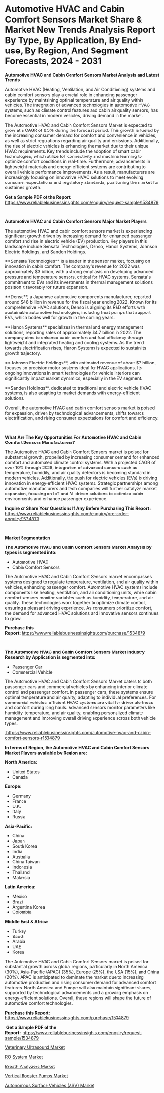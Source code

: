 <p><h1>Automotive HVAC and Cabin Comfort Sensors Market Share & Market New Trends Analysis Report By Type, By Application, By End-use, By Region, And Segment Forecasts, 2024 - 2031</h1></p><p><strong>Automotive HVAC and Cabin Comfort Sensors Market Analysis and Latest Trends</strong></p>
<p><p>Automotive HVAC (Heating, Ventilation, and Air Conditioning) systems and cabin comfort sensors play a crucial role in enhancing passenger experience by maintaining optimal temperature and air quality within vehicles. The integration of advanced technologies in automotive HVAC systems, such as climate control features and cabin air quality sensors, has become essential in modern vehicles, driving demand in the market.</p><p>The Automotive HVAC and Cabin Comfort Sensors Market is expected to grow at a CAGR of 8.3% during the forecast period. This growth is fueled by the increasing consumer demand for comfort and convenience in vehicles, as well as strict regulations regarding air quality and emissions. Additionally, the rise of electric vehicles is enhancing the market due to their unique HVAC requirements. Key trends include the adoption of smart cabin technologies, which utilize IoT connectivity and machine learning to optimize comfort conditions in real-time. Furthermore, advancements in lightweight materials and energy-efficient systems are contributing to overall vehicle performance improvements. As a result, manufacturers are increasingly focusing on innovative HVAC solutions to meet evolving consumer expectations and regulatory standards, positioning the market for sustained growth.</p></p>
<p><strong>Get a Sample PDF of the Report:&nbsp;</strong> <a href="https://www.reliablebusinessinsights.com/enquiry/request-sample/1534879?utm_campaign=1121&utm_medium=2&utm_source=Github&utm_content=ia&utm_term=03112024&utm_id=automotive-hvac-and-cabin-comfort-sensors">https://www.reliablebusinessinsights.com/enquiry/request-sample/1534879</a></p>
<p>&nbsp;</p>
<p><strong>Automotive HVAC and Cabin Comfort Sensors Major Market Players</strong></p>
<p><p>The automotive HVAC and cabin comfort sensors market is experiencing significant growth driven by increasing demand for enhanced passenger comfort and rise in electric vehicle (EV) production. Key players in this landscape include Sensata Technologies, Denso, Hanon Systems, Johnson Electric Holdings, and Sanden Holdings.</p><p>**Sensata Technologies** is a leader in the sensor market, focusing on innovation in cabin comfort. The company's revenue for 2022 was approximately $3 billion, with a strong emphasis on developing advanced pressure and temperature sensors, critical for HVAC systems. Sensata's commitment to EVs and its investments in thermal management solutions position it favorably for future expansion.</p><p>**Denso**, a Japanese automotive components manufacturer, reported around $48 billion in revenue for the fiscal year ending 2022. Known for its comprehensive HVAC solutions, Denso is aligning its R&D efforts with sustainable automotive technologies, including heat pumps that support EVs, which bodes well for growth in the coming years.</p><p>**Hanon Systems** specializes in thermal and energy management solutions, reporting sales of approximately $4.7 billion in 2022. The company aims to enhance cabin comfort and fuel efficiency through lightweight and integrated heating and cooling systems. As the trend towards electrification rises, Hanon Systems is expected to sustain its growth trajectory.</p><p>**Johnson Electric Holdings**, with estimated revenue of about $3 billion, focuses on precision motor systems ideal for HVAC applications. Its ongoing innovations in smart technologies for vehicle interiors can significantly impact market dynamics, especially in the EV segment.</p><p>**Sanden Holdings**, dedicated to traditional and electric vehicle HVAC systems, is also adapting to market demands with energy-efficient solutions. </p><p>Overall, the automotive HVAC and cabin comfort sensors market is poised for expansion, driven by technological advancements, shifts towards electrification, and rising consumer expectations for comfort and efficiency.</p></p>
<p>&nbsp;</p>
<p><strong>What Are The Key Opportunities For Automotive HVAC and Cabin Comfort Sensors Manufacturers?</strong></p>
<p><p>The Automotive HVAC and Cabin Comfort Sensors market is poised for substantial growth, propelled by increasing consumer demand for enhanced comfort and automated climate control systems. With a projected CAGR of over 10% through 2028, integration of advanced sensors such as temperature, humidity, and air quality detectors is becoming standard in modern vehicles. Additionally, the push for electric vehicles (EVs) is driving innovation in energy-efficient HVAC systems. Strategic partnerships among automotive manufacturers and tech companies will further catalyze market expansion, focusing on IoT and AI-driven solutions to optimize cabin environments and enhance passenger experience.</p></p>
<p><strong>Inquire or Share Your Questions If Any Before Purchasing This Report:</strong> <a href="https://www.reliablebusinessinsights.com/enquiry/pre-order-enquiry/1534879?utm_campaign=1121&utm_medium=2&utm_source=Github&utm_content=ia&utm_term=03112024&utm_id=automotive-hvac-and-cabin-comfort-sensors">https://www.reliablebusinessinsights.com/enquiry/pre-order-enquiry/1534879</a></p>
<p>&nbsp;</p>
<p><strong>Market Segmentation</strong></p>
<p><strong>The Automotive HVAC and Cabin Comfort Sensors Market Analysis by types is segmented into:</strong></p>
<p><ul><li>Automotive HVAC</li><li>Cabin Comfort Sensors</li></ul></p>
<p><p>The Automotive HVAC and Cabin Comfort Sensors market encompasses systems designed to regulate temperature, ventilation, and air quality within vehicles, enhancing passenger comfort. Automotive HVAC systems include components like heating, ventilation, and air conditioning units, while cabin comfort sensors monitor variables such as humidity, temperature, and air quality. These technologies work together to optimize climate control, ensuring a pleasant driving experience. As consumers prioritize comfort, the demand for advanced HVAC solutions and innovative sensors continues to grow.</p></p>
<p><strong>Purchase this Report:&nbsp;</strong><a href="https://www.reliablebusinessinsights.com/purchase/1534879?utm_campaign=1121&utm_medium=2&utm_source=Github&utm_content=ia&utm_term=03112024&utm_id=automotive-hvac-and-cabin-comfort-sensors">https://www.reliablebusinessinsights.com/purchase/1534879</a></p>
<p>&nbsp;</p>
<p><strong>The Automotive HVAC and Cabin Comfort Sensors Market Industry Research by Application is segmented into:</strong></p>
<p><ul><li>Passenger Car</li><li>Commercial Vehicle</li></ul></p>
<p><p>The Automotive HVAC and Cabin Comfort Sensors Market caters to both passenger cars and commercial vehicles by enhancing interior climate control and passenger comfort. In passenger cars, these systems ensure optimal temperature and air quality, adapting to individual preferences. For commercial vehicles, efficient HVAC systems are vital for driver alertness and comfort during long hauls. Advanced sensors monitor parameters like humidity, temperature, and air quality, enabling personalized climate management and improving overall driving experience across both vehicle types.</p></p>
<p><a href="https://www.reliablebusinessinsights.com/automotive-hvac-and-cabin-comfort-sensors-r1534879?utm_campaign=1121&utm_medium=2&utm_source=Github&utm_content=ia&utm_term=03112024&utm_id=automotive-hvac-and-cabin-comfort-sensors">&nbsp;https://www.reliablebusinessinsights.com/automotive-hvac-and-cabin-comfort-sensors-r1534879</a></p>
<p><strong>In terms of Region, the Automotive HVAC and Cabin Comfort Sensors Market Players available by Region are:</strong></p>
<p>
    <p> <strong> North America: </strong>
        <ul>
            <li>United States</li>
            <li>Canada</li>
        </ul>
        </p> 
    <p> <strong> Europe: </strong>
        <ul>
            <li>Germany</li>
            <li>France</li>
            <li>U.K.</li>
            <li>Italy</li>
            <li>Russia</li>
        </ul>
        </p> 
    <p> <strong> Asia-Pacific: </strong>
        <ul>
            <li>China</li>
            <li>Japan</li>
            <li>South Korea</li>
            <li>India</li>
            <li>Australia</li>
            <li>China Taiwan</li>
            <li>Indonesia</li>
            <li>Thailand</li>
            <li>Malaysia</li>
        </ul>
        </p> 
    <p> <strong> Latin America: </strong>
        <ul>
            <li>Mexico</li>
            <li>Brazil</li>
            <li>Argentina Korea</li>
            <li>Colombia</li>
        </ul>
        </p> 
    <p> <strong> Middle East & Africa: </strong>
        <ul>
            <li>Turkey</li>
            <li>Saudi</li>
            <li>Arabia</li>
            <li>UAE</li>
            <li>Korea</li>
        </ul>
    </p>
    </p>
<p><p>The Automotive HVAC and Cabin Comfort Sensors market is poised for substantial growth across global regions, particularly in North America (30%), Asia-Pacific (APAC) (35%), Europe (25%), the USA (15%), and China (20%). APAC is anticipated to dominate the market due to increasing automotive production and rising consumer demand for advanced comfort features. North America and Europe will also maintain significant shares, supported by technological advancements and a growing emphasis on energy-efficient solutions. Overall, these regions will shape the future of automotive comfort technologies.</p></p>
<p><strong>Purchase this Report: </strong><a href="https://www.reliablebusinessinsights.com/purchase/1534879?utm_campaign=1121&utm_medium=2&utm_source=Github&utm_content=ia&utm_term=03112024&utm_id=automotive-hvac-and-cabin-comfort-sensors">https://www.reliablebusinessinsights.com/purchase/1534879</a></p>
<p>&nbsp;<strong>Get a Sample PDF of the Report:&nbsp;&nbsp;</strong><a href="https://www.reliablebusinessinsights.com/enquiry/request-sample/1534879?utm_campaign=1121&utm_medium=2&utm_source=Github&utm_content=ia&utm_term=03112024&utm_id=automotive-hvac-and-cabin-comfort-sensors">https://www.reliablebusinessinsights.com/enquiry/request-sample/1534879</a></p>
<p><strong></strong></p>
<p><p><a href="https://issuu.com/reportprime-2/docs/veterinary-ultrasound-market-size-2_3f82e4f72c3df0?utm_campaign=1121&utm_medium=2&utm_source=Github&utm_content=ia&utm_term=03112024&utm_id=automotive-hvac-and-cabin-comfort-sensors">Veterinary Ultrasound Market</a></p><p><a href="https://www.linkedin.com/pulse/sustainability-trends-ro-system-industry-market-implications-wgatf?utm_campaign=1121&utm_medium=2&utm_source=Github&utm_content=ia&utm_term=03112024&utm_id=automotive-hvac-and-cabin-comfort-sensors">RO System Market</a></p><p><a href="https://issuu.com/reportprime-2/docs/breath-analyzers-market-size-2030.p_a5f50ae810f33f?utm_campaign=1121&utm_medium=2&utm_source=Github&utm_content=ia&utm_term=03112024&utm_id=automotive-hvac-and-cabin-comfort-sensors">Breath Analyzers Market</a></p><p><a href="https://www.linkedin.com/pulse/vertical-booster-pumps-market-industry-landscape-growth-trajectories-57a5f?utm_campaign=1121&utm_medium=2&utm_source=Github&utm_content=ia&utm_term=03112024&utm_id=automotive-hvac-and-cabin-comfort-sensors">Vertical Booster Pumps Market</a></p><p><a href="https://github.com/brindal51/Market-Research-Report-List-1/blob/main/autonomous-surface-vehicles-asv-market.md?utm_campaign=1121&utm_medium=2&utm_source=Github&utm_content=ia&utm_term=03112024&utm_id=automotive-hvac-and-cabin-comfort-sensors">Autonomous Surface Vehicles (ASV) Market</a></p></p>